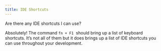 ```yaml
---
title: IDE Shortcuts
---
```


Are there any IDE shortcuts I can use?

Absolutely! The command `fn + F1`  should bring up a list of keyboard shortcuts. It’s not all of them but it does brings up a list of IDE shortcuts you can use throughout your development.
